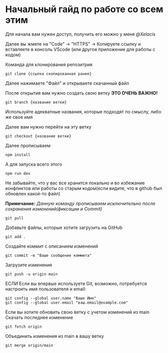 # Начальный гайд по работе со всем этим

Для начала вам нужен доступ, получить его можно у меня *@Xelacis*

Далее вы жмете на "Code" -> "HTTPS" -> Копируете ссылку и вставляете в консоль VScode (или другое приложение для работы с кодом) 

Команда для клонирования репозитрия
```
git clone {ссылка скопированная ранее}
```

Далее нажимаете "Файл" и открываете скачанный файл

После открытия вам нужно создать свою ветку **ЭТО ОЧЕНЬ ВАЖНО!**
```
git branch {название ветки}
```
Используйте адекватные названия, которые подходят по смыслу, либо же свое имя

Далее вам нужно перейти на эту ветку
```
git checkout {название ветки}
```
Далее прописываем 
```
npm install
```

А для запуска всего этого
```
npm run dev
```

Не забывайте, что у вас все хранится локально и во избежание конфликтов или работы со старым кодом(если видите, что в github был обновлен какой-то файл)

**Примечание:** *Данную команду прописываем исключительно после сохранения изменений(фиксации и Commit)*

```
git pull
```
Добавьте файлы, которые хотите загрузить на GitHub
```
git add .
```
Создайте коммит с описанием изменений
```
git commit -m "Ваше сообщение коммита"
```
Загрузите изменения
```
git push -u origin main
```
ЕСЛИ
Если вы впервые используете Git, возможно, потребуется настроить имя пользователя и email:
```
git config --global user.name "Ваше Имя"
git config --global user.email "ваш.email@example.com"
```


Если вы хотите обновить свою ветку с учетом изменений из main
Скачать последнее изменение 
```
git fetch origin
```
Объединить изменения из main в вашу ветку
```     
git merge origin/main 
```


 
 
